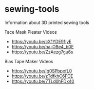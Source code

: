 # sewing-tools
Information about 3D printed sewing tools

Face Mask Pleater Videos
- https://youtu.be/cX1YDE91iyE
- https://youtu.be/ha-OBe4_b0E 
- https://youtu.be/ZzAezg7gu6s

Bias Tape Maker Videos
- https://youtu.be/Ig0SPbpefL0
- https://youtu.be/zTdfkhC6FCE
- https://youtu.be/7TLd0hFDx40
